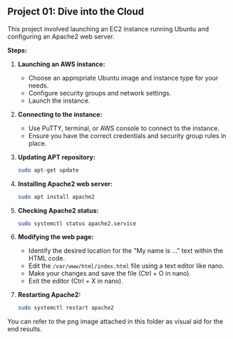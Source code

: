 ## Project 01: Dive into the Cloud

This project involved launching an EC2 instance running Ubuntu and configuring an Apache2 web server.

**Steps:**

1. **Launching an AWS instance:**
    * Choose an appropriate Ubuntu image and instance type for your needs.
    * Configure security groups and network settings.
    * Launch the instance.

2. **Connecting to the instance:**
    * Use PuTTY, terminal, or AWS console to connect to the instance.
    * Ensure you have the correct credentials and security group rules in place.

3. **Updating APT repository:**
    ```bash
    sudo apt-get update
    ```

4. **Installing Apache2 web server:**
    ```bash
    sudo apt install apache2
    ```

5. **Checking Apache2 status:**
    ```bash
    sudo systemctl status apache2.service
    ```

6. **Modifying the web page:**
    * Identify the desired location for the "My name is ..." text within the HTML code.
    * Edit the `/var/www/html/index.html` file using a text editor like nano.
    * Make your changes and save the file (Ctrl + O in nano).
    * Exit the editor (Ctrl + X in nano).

7. **Restarting Apache2:**
    ```bash
    sudo systemctl restart apache2
    ```
You can refer to the png image attached in this folder as visual aid for the end results.
